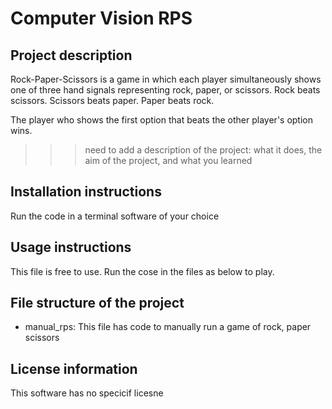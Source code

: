 # Computer Vision RPS

## Project description

Rock-Paper-Scissors is a game in which each player simultaneously shows one of three hand signals representing rock, paper, or scissors. Rock beats scissors. Scissors beats paper. Paper beats rock.

The player who shows the first option that beats the other player's option wins.

>>> need to add a description of the project: what it does, the aim of the project, and what you learned



## Installation instructions
Run the code in a terminal software of your choice


## Usage instructions
This file is free to use. Run the cose in the files as below to play.


## File structure of the project
- manual_rps: This file has code to manually run a game of rock, paper scissors


## License information
This software has no specicif licesne 

